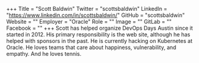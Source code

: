 +++
Title = "Scott Baldwin"
Twitter = "scottsbaldwin"
LinkedIn = "https://www.linkedin.com/in/scottsbaldwin/"
GitHub = "scottsbaldwin"
Website = ""
Employer = "Oracle"
Role = ""
Image = ""
GitLab = ""
Facebook = ""
+++
Scott has helped organize DevOps Days Austin since it started in 2012. His primary responsibility is the web site, although he has helped with sponsors in the past. He is currently hacking on Kubernetes at Oracle. He loves teams that care about happiness, vulnerability, and empathy. And he loves tennis.